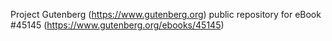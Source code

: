 Project Gutenberg (https://www.gutenberg.org) public repository for eBook #45145 (https://www.gutenberg.org/ebooks/45145)

